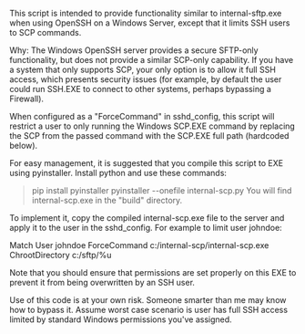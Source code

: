 This script is intended to provide functionality similar to internal-sftp.exe
when using OpenSSH on a Windows Server, except that it limits SSH users to SCP
commands.

Why: The Windows OpenSSH server provides a secure SFTP-only functionality, but
does not provide a similar SCP-only capability. If you have a system that only
supports SCP, your only option is to allow it full SSH access, which presents
security issues (for example, by default the user could run SSH.EXE to connect
to other systems, perhaps bypassing a Firewall).

When configured as a "ForceCommand" in sshd_config, this script will restrict
a user to only running the Windows SCP.EXE command by replacing the SCP
from the passed command with the SCP.EXE full path (hardcoded below).

For easy management, it is suggested that you compile this script to EXE using
pyinstaller.  Install python and use these commands:
> pip install pyinstaller
> pyinstaller --onefile internal-scp.py
You will find internal-scp.exe in the "build" directory.

To implement it, copy the compiled internal-scp.exe file to the server and
apply it to the user in the sshd_config.  For example to limit user johndoe:

Match User johndoe
  ForceCommand c:/internal-scp/internal-scp.exe
  ChrootDirectory c:/sftp/%u

Note that you should ensure that permissions are set properly on this EXE to
prevent it from being overwritten by an SSH user.

Use of this code is at your own risk. Someone smarter than me may know how
to bypass it. Assume worst case scenario is user has full SSH access limited
by standard Windows permissions you've assigned.
